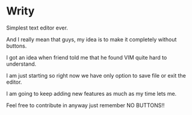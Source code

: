 # Writy

Simplest text editor ever.

And I really mean that guys, my idea is to make it completely without buttons.

I got an idea when friend told me that he found VIM quite hard to understand.

I am just starting so right now we have only option to save file or exit the editor.

I am going to keep adding new features as much as my time lets me.

Feel free to contribute in anyway just remember NO BUTTONS!!
